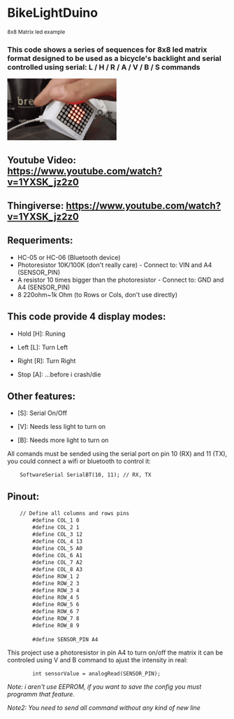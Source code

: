 # BikeLightDuino  
<p style="font-size:12px"> 8x8 Matrix led example</p>

### This code shows a series of sequences for 8x8 led matrix format designed to be used as a bicycle's backlight and serial controlled using serial: L / H / R / A / V / B / S  commands

<a href="https://github.com/neverhags/BikeLightDuino/blob/master/image.gif"><img alt="BikeLightDuino image" src="https://raw.githubusercontent.com/neverhags/BikeLightDuino/master/image.gif" style="width:250px" width="250"/></a>

## Youtube Video: https://www.youtube.com/watch?v=1YXSK_jz2z0
## Thingiverse: https://www.youtube.com/watch?v=1YXSK_jz2z0


## Requeriments:
 * HC-05 or HC-06 (Bluetooth device)
 * Photoresistor 10K/100K  (don't really care) - Connect to: VIN and A4 (SENSOR_PIN)
 * A resistor 10 times bigger than the photoresistor - Connect to: GND and A4 (SENSOR_PIN)
 * 8 220ohm~1k Ohm (to Rows or Cols, don't use directly)

## This code provide 4 display modes:

* Hold [H]: Runing

* Left [L]: Turn Left

* Right [R]: Turn Right

* Stop [A]: ...before i crash/die

## Other features:

* [S]: Serial On/Off

* [V]: Needs less light to turn on

* [B]: Needs more light to turn on

All comands must be sended using the serial port on pin 10 (RX) and 11 (TX), you could connect a wifi or bluetooth to control it:

        SoftwareSerial SerialBT(10, 11); // RX, TX

## Pinout:

        // Define all columns and rows pins
            #define COL_1 0
            #define COL_2 1
            #define COL_3 12
            #define COL_4 13
            #define COL_5 A0
            #define COL_6 A1
            #define COL_7 A2
            #define COL_8 A3
            #define ROW_1 2
            #define ROW_2 3
            #define ROW_3 4
            #define ROW_4 5
            #define ROW_5 6
            #define ROW_6 7
            #define ROW_7 8
            #define ROW_8 9

            #define SENSOR_PIN A4

This project use a photoresistor in pin A4 to turn on/off the matrix it can be controled using V and B command to ajust the intensity in real:


            int sensorValue = analogRead(SENSOR_PIN);


*Note: i aren't use EEPROM, if you want to save the config you must programm that feature.*

*Note2: You need to send all command without any kind of new line*
